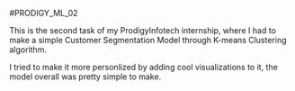 #PRODIGY_ML_02

This is the second task of my ProdigyInfotech internship, where I had 
to make a simple Customer Segmentation Model through K-means 
Clustering algorithm.

I tried to make it more personlized by adding cool 
visualizations to it, the model overall was pretty simple to make.

